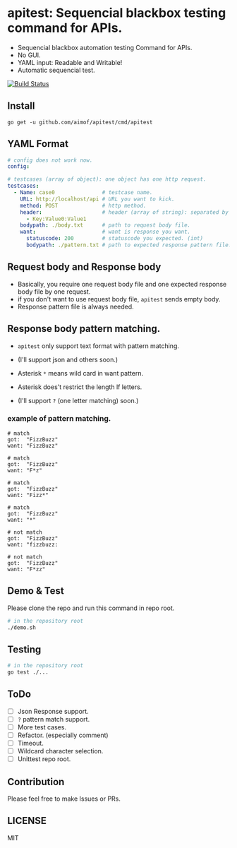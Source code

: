 # apitest: Sequencial blackbox testing command for APIs.

* Sequencial blackbox automation testing Command for APIs.
* No GUI.
* YAML input: Readable and Writable!
* Automatic sequencial test.

[![Build Status](https://travis-ci.org/aimof/apitest.svg?branch=master)](https://travis-ci.org/aimof/apitest)

## Install

```
go get -u github.com/aimof/apitest/cmd/apitest
```

## YAML Format

```yaml
# config does not work now.
config:

# testcases (array of object): one object has one http request.
testcases:
  - Name: case0               # testcase name.
    URL: http://localhost/api # URL you want to kick.
    method: POST              # http method.
    header:                   # header (array of string): separated by collon.
      - Key:Value0:Value1
    bodypath: ./body.txt      # path to request body file.
    want:                     # want is response you want.
      statuscode: 200         # statuscode you expected. (int)
      bodypath: ./pattern.txt # path to expected response pattern file. Read below.
```

## Request body and Response body

* Basically, you require one request body file and one expected response body file by one request.
* if you don't want to use request body file, `apitest` sends empty body.
* Response pattern file is always needed.

## Response body pattern matching.

* `apitest` only support text format with pattern matching.
* (I'll support json and others soon.)

* Asterisk `*` means wild card in want pattern.
* Asterisk does't restrict the length lf letters.
* (I'll support `?` (one letter matching) soon.)

### example of pattern matching.

```
# match
got:  "FizzBuzz"
want: "FizzBuzz"

# match
got:  "FizzBuzz"
want: "F*z"

# match
got:  "FizzBuzz"
want: "Fizz*"

# match
got:  "FizzBuzz"
want: "*"

# not match
got:  "FizzBuzz"
want: "fizzbuzz:

# not match
got:  "FizzBuzz"
want: "F*zz"
```

## Demo & Test

Please clone the repo and run this command in repo root.

```sh
# in the repository root
./demo.sh
```

## Testing

```sh
# in the repository root
go test ./...
```

## ToDo

* [ ] Json Response support.
* [ ] `?` pattern match support.
* [ ] More test cases.
* [ ] Refactor. (especially comment)
* [ ] Timeout.
* [ ] Wildcard character selection.
* [ ] Unittest repo root.

## Contribution

Please feel free to make Issues or PRs.

## LICENSE

MIT
